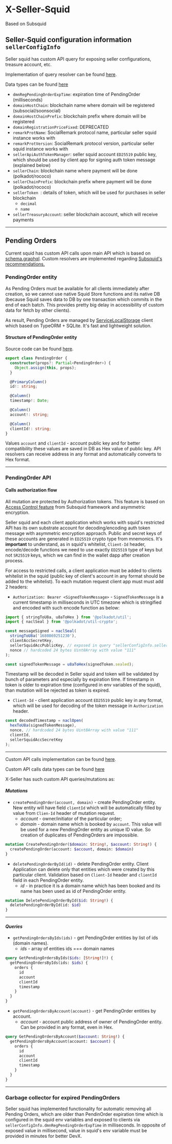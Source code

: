 # X-Seller-Squid

Based on Subsquid

## Seller-Squid configuration information `sellerConfigInfo`

Seller squid has custom API query for exposing seller configurations, treasure account, etc.

Implementation of query resolver can be found [here](./src/server-extension/resolvers/sellerConfigInfo.ts).

Data types can be found [here](./src/server-extension/model/sellerConfigInfo.model.ts)

- `dmnRegPendingOrderExpTime`: expiration time of PendingOrder (milliseconds)
- `domainHostChain`: blockchain name where domain will be registered (subsocial/soonsocial)
- `domainHostChainPrefix`: blockchain prefix where domain will be registered
- `domainRegistrationPriceFixed`: DEPRECATED
- `remarkProtName`: SocialRemark protocol name, particular seller squid instance works with
- `remarkProtVersion`: SocialRemark protocol version, particular seller squid instance works with
- `sellerApiAuthTokenManager`: seller squid account `ED25519` public key, which should be used by
  client app for signing auth token message (explained below)
- `sellerChain`: blockchain name where payment will be done (polkadot/rococo)
- `sellerChainPrefix`: blockchain prefix where payment will be done (polkadot/rococo)
- `sellerToken `: details of token, which will be used for purchases in seller blockchain
  - `decimal`
  - `name`
- `sellerTreasuryAccount`: seller blockchain account, which will receive payments

---

## Pending Orders

Current squid has custom API calls upon main API which is based on [schema.graphql](./schema.graphql).
Custom resolvers are implemented regarding [Subsquid's recommendations.](https://docs.subsquid.io/graphql-api/custom-resolvers/)

### PendingOrder entity

As Pending Orders must be available for all clients immediately after creation, so we cannot use
native Squid Store functions and its native DB (because Squid saves data to DB by one transaction which commits in
the end of each batch. This provides pretty big delay in accessibility of custom data for fetch by other clients).

As result, Pending Orders are managed by [ServiceLocalStorage](./src/serviceLocalStorageClient/client.ts) client
which based on TypeORM + SQLite. It's fast and lightweight solution.

#### Structure of PendingOrder entity

Source code can be found [here](./src/serviceLocalStorageClient/model/pendingOrder.ts).

```typescript
export class PendingOrder {
  constructor(props?: Partial<PendingOrder>) {
    Object.assign(this, props);
  }

  @PrimaryColumn()
  id!: string;

  @Column()
  timestamp!: Date;

  @Column()
  account!: string;

  @Column()
  clientId!: string;
}
```

Values `account` and `clientId` - account public key and for better compatibility these values
are saved in DB as Hex value of public key. API resolvers can receive address in any format and
automatically converts to Hex format.

---

### PendingOrder API

#### Calls authorization flow

All mutation are protected by Authorization tokens. This feature is based on
[Access Control feature](https://docs.subsquid.io/graphql-api/authorization/)
from Subsquid framework and asymmetric encryption.

Seller squid and each client application which works with squid's restricted API has
its own substrate account for decoding/encoding auth token message with asymmetric encryption
approach. Public and secret keys of these accounts are generated in `ED25519` crypto type from mnemonics.
It's **important** to understand, as in squid's whitelist, `Client-Id` header, encode/decode functions
we need to use exactly `ED25519` type of keys but not `SR25519` keys, which we can find in the wallet dapp after
creation process.

For access to restricted calls, a client application must be added to clients whitelist in the
squid (public key of client's account in any format should be added to the whitelist).
To each mutation request client app must must add 2 headers:

- `Authorization: Bearer <SignedTokenMessage>` - `SignedTokenMessage` is a current timestamp
  in milliseconds in UTC timezone which is stringified and encoded with such encode function as below:

```typescript
import { stringToU8a, u8aToHex } from '@polkadot/util';
import { naclSeal } from '@polkadot/util-crypto';

const messageSigned = naclSeal(
  stringToU8a('1680869251230'),
  clientAccSecretKey,
  sellerSquidAccPublicKey, // exposed in query "sellerConfigInfo.sellerApiAuthTokenManager"
  nonce // hardcoded 24 bytes Uint8Array with value "111"
);

const signedTokenMessage = u8aToHex(signedToken.sealed);
```

Timestamp will be decoded in Seller squid and token will be validated by bunch of parameters
and especially by expiration time. If timestamp in token is older to expiration time (configured in env variables
of the squid), than mutation will be rejected as token is expired.

- `Client-Id` - client application account `ED25519` public key in any format, which will be used for
  decoding of the token message in `Authorization` header.

```typescript
const decodedTimestamp = naclOpen(
  hexToU8a(signedTokenMessage),
  nonce, // hardcoded 24 bytes Uint8Array with value "111"
  clientId,
  sellerSquidAccSecretKey
);
```

---

Custom API calls implementation can be found [here](./src/server-extension/resolvers/pendingOrders.ts).

Custom API calls data types can be found [here](./src/server-extension/model/pendingOrder.model.ts)

X-Seller has such custom API queries/mutations as:

#### _Mutations_

- `createPendingOrder(account, domain)` - create PendingOrder entity. New entity will have field
  `clientId` which will be automatically filled by value from `Clien-Id` header of mutation request.
  - _account_ - owner/initiator of the particular order;
  - _domain_ - domain name which is booked by `account`. This value will be used for a new
    PendingOrder entity as unique ID value. So creation of duplicates of PendingOrders are
    impossible.

```graphql
mutation CreatePendingOrder($domain: String!, $account: String!) {
  createPendingOrder(account: $account, domain: $domain)
}
```

- `deletePendingOrderById(id)` - delete PendingOrder entity. Client Application can delete only
  that entities which were created by this particular client. Validation based on `Client-Id` header
  and `clientId` field in each PendingOrder entity.
  - _id_ - in practice it is a domain name which has been booked and its name has been used as
    id of PendingOrder entity.

```graphql
mutation DeletePendingOrderById($id: String!) {
  deletePendingOrderById(id: $id)
}
```

---

#### _Queries_

- `getPendingOrdersByIds(ids)` - get PendingOrder entities by list of ids (domain names).
  - _ids_ - array of entities ids === domain names

```graphql
query GetPendingOrdersByIds($ids: [String!]!) {
  getPendingOrdersByIds(ids: $ids) {
    orders {
      id
      account
      clientId
      timestamp
    }
  }
}
```

- `getPendingOrdersByAccount(account)` - get PendingOrder entities by account.
  - _account_ - account public address of owner of PendingOrder entity.
    Can be provided in any format, even in Hex.

```graphql
query GetPendingOrdersByAccount($account: String!) {
  getPendingOrdersByAccount(account: $account) {
    orders {
      id
      account
      clientId
      timestamp
    }
  }
}
```

---

### Garbage collector for expired PendingOrders

Seller squid has implemented functionality for automatic removing all Pending Orders,
which are older than PendinOrder expiration time which is configured in the squid env variables
and exposed to clients via `sellerConfigInfo.dmnRegPendingOrderExpTime` in milliseconds.
In opposite of exposed value in millisecond, value in squid's env variable must be provided in
minutes for better DevX.
